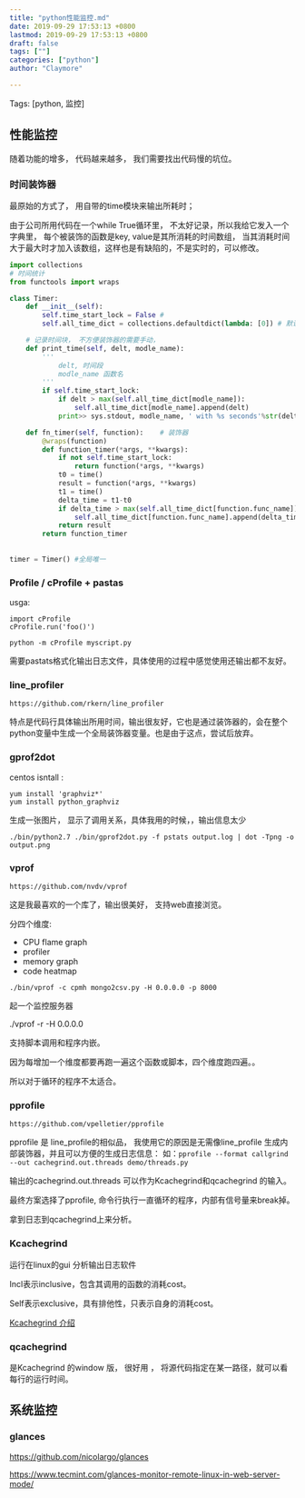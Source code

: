 ```yaml
---
title: "python性能监控.md"
date: 2019-09-29 17:53:13 +0800
lastmod: 2019-09-29 17:53:13 +0800
draft: false
tags: [""]
categories: ["python"]
author: "Claymore"

---
```

Tags: [python, 监控]

## 性能监控

随着功能的增多， 代码越来越多， 我们需要找出代码慢的坑位。



### 时间装饰器

最原始的方式了， 用自带的time模块来输出所耗时；

由于公司所用代码在一个while True循环里， 不太好记录，所以我给它发入一个字典里， 每个被装饰的函数是key, value是其所消耗的时间数组， 当其消耗时间大于最大时才加入该数组，这样也是有缺陷的，不是实时的，可以修改。

```python
import collections
# 时间统计
from functools import wraps

class Timer:
    def __init__(self):
        self.time_start_lock = False # 
        self.all_time_dict = collections.defaultdict(lambda: [0]) # 默认值为一

	# 记录时间块， 不方便装饰器的需要手动，
    def print_time(self, delt, modle_name): 
        '''
        	delt, 时间段
        	modle_name 函数名
        '''
        if self.time_start_lock:
            if delt > max(self.all_time_dict[modle_name]):
                self.all_time_dict[modle_name].append(delt)
            print>> sys.stdout, modle_name, ' with %s seconds'%str(delt)

    def fn_timer(self, function):    # 装饰器
        @wraps(function)
        def function_timer(*args, **kwargs):
            if not self.time_start_lock:
                return function(*args, **kwargs)
            t0 = time()
            result = function(*args, **kwargs)
            t1 = time()
            delta_time = t1-t0
            if delta_time > max(self.all_time_dict[function.func_name]):
                self.all_time_dict[function.func_name].append(delta_time)
            return result
        return function_timer
    
  
timer = Timer() #全局唯一
```








### Profile / cProfile + pastas

usga:

```
import cProfile
cProfile.run('foo()')

python -m cProfile myscript.py
```

需要pastats格式化输出日志文件，具体使用的过程中感觉使用还输出都不友好。



### line_profiler

`https://github.com/rkern/line_profiler`

特点是代码行具体输出所用时间，输出很友好，它也是通过装饰器的，会在整个python变量中生成一个全局装饰器变量。也是由于这点，尝试后放弃。





### gprof2dot

centos isntall :

```
yum install 'graphviz*'
yum install python_graphviz

```



生成一张图片， 显示了调用关系，具体我用的时候，，输出信息太少

`./bin/python2.7 ./bin/gprof2dot.py -f pstats output.log | dot -Tpng -o output.png`





### vprof

`https://github.com/nvdv/vprof`

这是我最喜欢的一个库了，输出很美好， 支持web直接浏览。

分四个维度:

* CPU flame graph
* profiler
* memory graph
*  code heatmap



`./bin/vprof -c cpmh mongo2csv.py -H 0.0.0.0 -p 8000`

起一个监控服务器

./vprof -r -H 0.0.0.0



支持脚本调用和程序内嵌。

因为每增加一个维度都要再跑一遍这个函数或脚本，四个维度跑四遍。。

 所以对于循环的程序不太适合。



### pprofile

`https://github.com/vpelletier/pprofile`

pprofile 是 line_profile的相似品， 我使用它的原因是无需像line_profile 生成内部装饰器，并且可以方便的生成日志信息：
如：`pprofile --format callgrind --out cachegrind.out.threads demo/threads.py`

输出的cachegrind.out.threads 可以作为Kcachegrind和qcachegrind 的输入。



最终方案选择了pprofile,  命令行执行一直循环的程序，内部有信号量来break掉。

拿到日志到qcachegrind上来分析。

### Kcachegrind

运行在linux的gui 分析输出日志软件

Incl表示inclusive，包含其调用的函数的消耗cost。

Self表示exclusive，具有排他性，只表示自身的消耗cost。



[Kcachegrind 介绍](http://pytlab.org/2016/12/20/Python%E4%BC%98%E5%8C%96%E7%AC%AC%E4%B8%80%E6%AD%A5-%E6%80%A7%E8%83%BD%E5%88%86%E6%9E%90%E5%AE%9E%E8%B7%B5/)



### qcachegrind 

是Kcachegrind 的window 版， 很好用 ， 将源代码指定在某一路径，就可以看每行的运行时间。





## 系统监控

### glances

https://github.com/nicolargo/glances

https://www.tecmint.com/glances-monitor-remote-linux-in-web-server-mode/